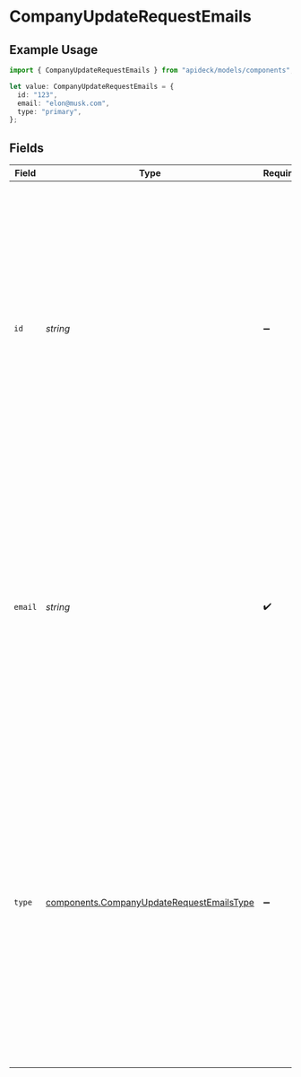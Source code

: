 # CompanyUpdateRequestEmails

## Example Usage

```typescript
import { CompanyUpdateRequestEmails } from "apideck/models/components";

let value: CompanyUpdateRequestEmails = {
  id: "123",
  email: "elon@musk.com",
  type: "primary",
};
```

## Fields

| Field                                                                                                                                                                                                                                                                                                                                                                             | Type                                                                                                                                                                                                                                                                                                                                                                              | Required                                                                                                                                                                                                                                                                                                                                                                          | Description                                                                                                                                                                                                                                                                                                                                                                       | Example                                                                                                                                                                                                                                                                                                                                                                           |
| --------------------------------------------------------------------------------------------------------------------------------------------------------------------------------------------------------------------------------------------------------------------------------------------------------------------------------------------------------------------------------- | --------------------------------------------------------------------------------------------------------------------------------------------------------------------------------------------------------------------------------------------------------------------------------------------------------------------------------------------------------------------------------- | --------------------------------------------------------------------------------------------------------------------------------------------------------------------------------------------------------------------------------------------------------------------------------------------------------------------------------------------------------------------------------- | --------------------------------------------------------------------------------------------------------------------------------------------------------------------------------------------------------------------------------------------------------------------------------------------------------------------------------------------------------------------------------- | --------------------------------------------------------------------------------------------------------------------------------------------------------------------------------------------------------------------------------------------------------------------------------------------------------------------------------------------------------------------------------- |
| `id`                                                                                                                                                                                                                                                                                                                                                                              | *string*                                                                                                                                                                                                                                                                                                                                                                          | :heavy_minus_sign:                                                                                                                                                                                                                                                                                                                                                                | A unique identifier for each email address within the user's email collection. This ID is used to distinguish between multiple email addresses associated with a single user, allowing for precise updates and management of contact information. It is optional but can be useful for operations that require specific email targeting.                                          | 123                                                                                                                                                                                                                                                                                                                                                                               |
| `email`                                                                                                                                                                                                                                                                                                                                                                           | *string*                                                                                                                                                                                                                                                                                                                                                                          | :heavy_check_mark:                                                                                                                                                                                                                                                                                                                                                                | The actual email address used for electronic communication with the user. This field is required and must be a valid email format to ensure successful delivery of messages. It serves as a primary contact method and is essential for user engagement and CRM operations.                                                                                                       | elon@musk.com                                                                                                                                                                                                                                                                                                                                                                     |
| `type`                                                                                                                                                                                                                                                                                                                                                                            | [components.CompanyUpdateRequestEmailsType](../../models/components/companyupdaterequestemailstype.md)                                                                                                                                                                                                                                                                            | :heavy_minus_sign:                                                                                                                                                                                                                                                                                                                                                                | Specifies the category or role of the email address associated with the user, such as 'work', 'personal', or 'other'. This helps in distinguishing between different types of email addresses for effective communication management within the CRM system. It is not mandatory, but providing this information can enhance the clarity and organization of user contact details. | primary                                                                                                                                                                                                                                                                                                                                                                           |